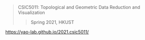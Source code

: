 > CSIC5011: Topological and Geometric Data Reduction and Visualization
>
>> Spring 2021, HKUST

https://yao-lab.github.io/2021.csic5011/
